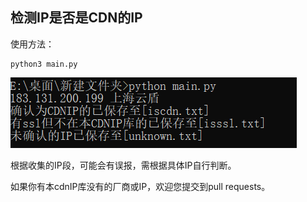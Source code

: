 ## 检测IP是否是CDN的IP

使用方法：

```
python3 main.py
```

![image-20220715095013943](img/image-20220715095013943.png)

根据收集的IP段，可能会有误报，需根据具体IP自行判断。



如果你有本cdnIP库没有的厂商或IP，欢迎您提交到pull requests。
